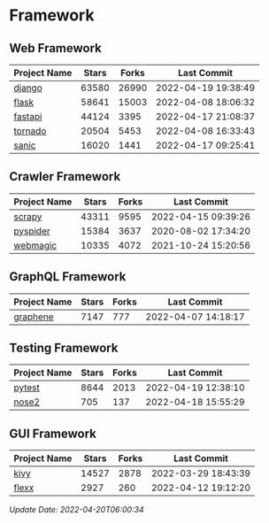 # Framework

## Web Framework
| Project Name | Stars | Forks | Last Commit |
| ------------ | ----- | ----- | ----------- |
| [django](https://github.com/django/django) | 63580 | 26990 | 2022-04-19 19:38:49 |
| [flask](https://github.com/pallets/flask) | 58641 | 15003 | 2022-04-08 18:06:32 |
| [fastapi](https://github.com/tiangolo/fastapi) | 44124 | 3395 | 2022-04-17 21:08:37 |
| [tornado](https://github.com/tornadoweb/tornado) | 20504 | 5453 | 2022-04-08 16:33:43 |
| [sanic](https://github.com/sanic-org/sanic) | 16020 | 1441 | 2022-04-17 09:25:41 |

## Crawler Framework
| Project Name | Stars | Forks | Last Commit |
| ------------ | ----- | ----- | ----------- |
| [scrapy](https://github.com/scrapy/scrapy) | 43311 | 9595 | 2022-04-15 09:39:26 |
| [pyspider](https://github.com/binux/pyspider) | 15384 | 3637 | 2020-08-02 17:34:20 |
| [webmagic](https://github.com/code4craft/webmagic) | 10335 | 4072 | 2021-10-24 15:20:56 |

## GraphQL Framework
| Project Name | Stars | Forks | Last Commit |
| ------------ | ----- | ----- | ----------- |
| [graphene](https://github.com/graphql-python/graphene) | 7147 | 777 | 2022-04-07 14:18:17 |

## Testing Framework
| Project Name | Stars | Forks | Last Commit |
| ------------ | ----- | ----- | ----------- |
| [pytest](https://github.com/pytest-dev/pytest) | 8644 | 2013 | 2022-04-19 12:38:10 |
| [nose2](https://github.com/nose-devs/nose2) | 705 | 137 | 2022-04-18 15:55:29 |

## GUI Framework
| Project Name | Stars | Forks | Last Commit |
| ------------ | ----- | ----- | ----------- |
| [kivy](https://github.com/kivy/kivy) | 14527 | 2878 | 2022-03-29 18:43:39 |
| [flexx](https://github.com/flexxui/flexx) | 2927 | 260 | 2022-04-12 19:12:20 |

*Update Date: 2022-04-20T06:00:34*